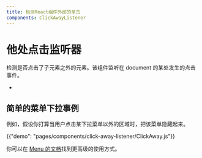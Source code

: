 ```yaml
---
title: 检测React组件外部的单击
components: ClickAwayListener
---
```


# 他处点击监听器

<p class="description">检测是否点击了子元素之外的元素。该组件监听在 document 的某处发生的点击事件。</p>

- 

## 简单的菜单下拉事例

例如，假设你打算当用户点击某下拉菜单以外的区域时，把该菜单隐藏起来。

{{"demo": "pages/components/click-away-listener/ClickAway.js"}}

你可以在 [Menu 的文档](/components/menus/#menulist-composition)找到更高级的使用方式。